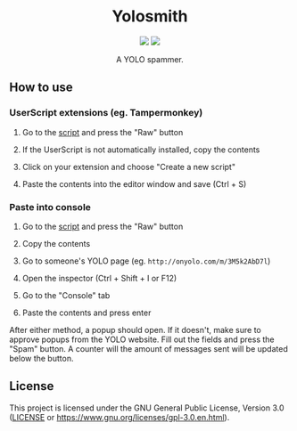<h1 align="center">Yolosmith</h1>
<!-- Shields.io Badges -->
<p align="center">
    <a href="https://github.com/MysteryBlokHed/Yolosmith/releases"><img src="https://img.shields.io/github/v/release/MysteryBlokHed/Yolosmith?style=flat-square"></a>
    <a href="#license"><img src="https://img.shields.io/github/license/MysteryBlokHed/Yolosmith?style=flat-square"></a>
</p>
<!-- End of Badges -->
<p align="center">A YOLO spammer.</p>

## How to use

### UserScript extensions (eg. Tampermonkey)

1. Go to the [script](src/yolosmith.js) and press the "Raw" button

2. If the UserScript is not automatically installed, copy the contents

3. Click on your extension and choose "Create a new script"

4. Paste the contents into the editor window and save (Ctrl + S)

### Paste into console

1. Go to the [script](src/yolosmith.js) and press the "Raw" button

2. Copy the contents

3. Go to someone's YOLO page (eg. `http://onyolo.com/m/3M5k2AbD7l`)

4. Open the inspector (Ctrl + Shift + I or F12)

5. Go to the "Console" tab

6. Paste the contents and press enter

After either method, a popup should open. If it doesn't,
make sure to approve popups from the YOLO website.
Fill out the fields and press the "Spam" button. A counter
will the amount of messages sent will be updated below the button.

## License

This project is licensed under the GNU General Public License, Version 3.0
([LICENSE](LICENSE) or <https://www.gnu.org/licenses/gpl-3.0.en.html>).
